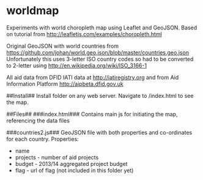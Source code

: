 worldmap
========

Experiments with world choropleth map using Leaflet and GeoJSON.
Based on tutorial from http://leafletjs.com/examples/choropleth.html

Original GeoJSON with world countries from https://github.com/johan/world.geo.json/blob/master/countries.geo.json 
Unfortunately this uses 3-letter ISO country codes so had to be converted to 2-letter using http://en.wikipedia.org/wiki/ISO_3166-1

All aid data from DFID IATI data at http://iatiregistry.org and from Aid Information Platform http://aipbeta.dfid.gov.uk

##Install##
Install folder on any web server. Navigate to /index.html to see the map.

##Files##
###index.html###
Contains main js for initiating the map, referencing the data files

###countries2.js###
GeoJSON file with both properties and co-ordinates for each country.
Properties:
* name
* projects - number of aid projects
* budget - 2013/14 aggregated project budget
* flag - url of flag (not included in this folder yet)


